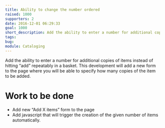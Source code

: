 ```yaml
---
title: Ability to change the number ordered
raised: 1000
supporters: 2
date: 2016-12-01 06:29:33
goal: 1000
short_description: Add the ability to enter a number for additional copies of items instead of hitting "add" repeatably in a basket.
tags:
bug:
module: Cataloging
---
```


Add the ability to enter a number for additional copies of items instead of hitting “add” repeatably in a basket.  This development will add a new form to the page where you will be able to specify how many copies of the item to be added.

# Work to be done
* Add new “Add X items” form to the page
* Add javascript that will trigger the creation of the given number of items automatically.
